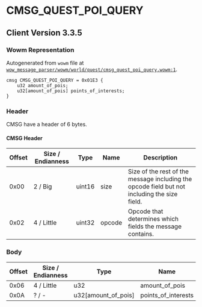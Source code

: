 # CMSG_QUEST_POI_QUERY

## Client Version 3.3.5

### Wowm Representation

Autogenerated from `wowm` file at [`wow_message_parser/wowm/world/quest/cmsg_quest_poi_query.wowm:1`](https://github.com/gtker/wow_messages/tree/main/wow_message_parser/wowm/world/quest/cmsg_quest_poi_query.wowm#L1).
```rust,ignore
cmsg CMSG_QUEST_POI_QUERY = 0x01E3 {
    u32 amount_of_pois;
    u32[amount_of_pois] points_of_interests;
}
```
### Header

CMSG have a header of 6 bytes.

#### CMSG Header

| Offset | Size / Endianness | Type   | Name   | Description |
| ------ | ----------------- | ------ | ------ | ----------- |
| 0x00   | 2 / Big           | uint16 | size   | Size of the rest of the message including the opcode field but not including the size field.|
| 0x02   | 4 / Little        | uint32 | opcode | Opcode that determines which fields the message contains.|

### Body

| Offset | Size / Endianness | Type | Name | Description | Comment |
| ------ | ----------------- | ---- | ---- | ----------- | ------- |
| 0x06 | 4 / Little | u32 | amount_of_pois |  |  |
| 0x0A | ? / - | u32[amount_of_pois] | points_of_interests |  |  |

